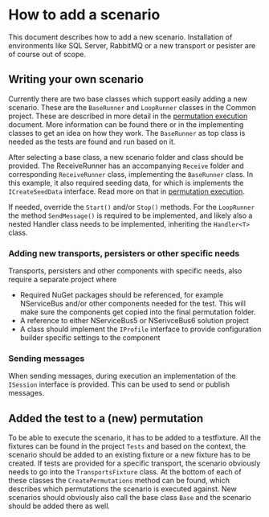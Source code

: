 # How to add a scenario
This document describes how to add a new scenario. Installation of environments like SQL Server, RabbitMQ or a new transport or pesister are of course out of scope.

## Writing your own scenario
Currently there are two base classes which support easily adding a new scenario. These are the `BaseRunner` and `LoopRunner` classes in the Common project. These are described in more detail in the [permutation execution](EndToEnd/docs/permutation-execution.md) document. More information can be found there or in the implementing classes to get an idea on how they work. The `BaseRunner` as top class is needed as the tests are found and run based on it.

After selecting a base class, a new scenario folder and class should be provided. The ReceiveRunner has an accompanying `Receive` folder and corresponding `ReceiveRunner` class, implementing the `BaseRunner` class. In this example, it also required seeding data, for which is implements the `ICreateSeedData` interface. Read more on that in [permutation execution](EndToEnd/docs/permutation-execution.md).

If needed, override the `Start()` and/or `Stop()` methods. For the `LoopRunner` the method `SendMessage()` is required to be implemented, and likely also a nested Handler class needs to be implemented, inheriting the `Handler<T>` class.

### Adding new transports, persisters or other specific needs
Transports, persisters and other components with specific needs, also require a separate project where

- Required NuGet packages should be referenced, for example NServiceBus and/or other components needed for the test. This will make sure the components get copied into the final permutation folder.
- A reference to either NServiceBus5 or NSerivceBus6 solution project
- A class should implement the `IProfile` interface to provide configuration builder specific settings to the component
 

### Sending messages
When sending messages, during execution an implementation of the `ISession` interface is provided. This can be used to send or publish messages.

## Added the test to a (new) permutation
To be able to execute the scenario, it has to be added to a testfixture. All the fixtures can be found in the project `Tests` and based on the context, the scenario should be added to an existing fixture or a new fixture has to be created. If tests are provided for a specific transport, the scenario obviously needs to go into the `TransportsFixture` class. At the bottom of each of these classes the `CreatePermutations` method can be found, which describes which permutations the scenario is executed against. New scenarios should obviously also call the base class `Base` and the scenario should be added there as well. 
